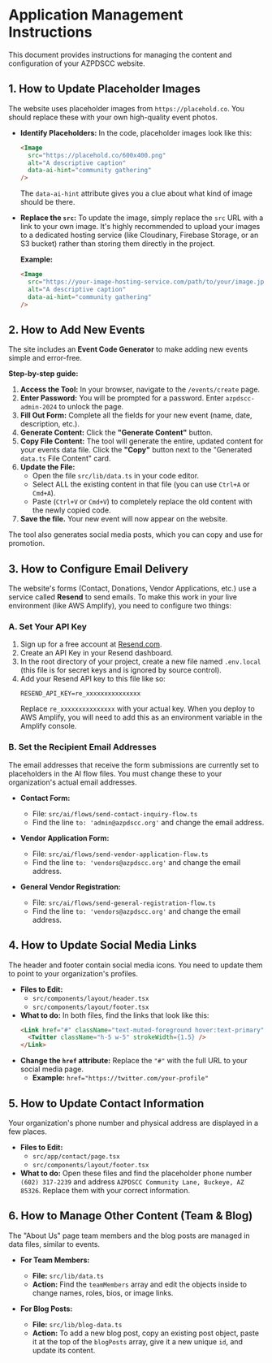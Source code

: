 # Application Management Instructions

This document provides instructions for managing the content and configuration of your AZPDSCC website.

## 1. How to Update Placeholder Images

The website uses placeholder images from `https://placehold.co`. You should replace these with your own high-quality event photos.

- **Identify Placeholders:** In the code, placeholder images look like this:
  ```html
  <Image 
    src="https://placehold.co/600x400.png" 
    alt="A descriptive caption"
    data-ai-hint="community gathering" 
  />
  ```
  The `data-ai-hint` attribute gives you a clue about what kind of image should be there.

- **Replace the `src`:** To update the image, simply replace the `src` URL with a link to your own image. It's highly recommended to upload your images to a dedicated hosting service (like Cloudinary, Firebase Storage, or an S3 bucket) rather than storing them directly in the project.

  **Example:**
  ```html
  <Image 
    src="https://your-image-hosting-service.com/path/to/your/image.jpg" 
    alt="A descriptive caption"
    data-ai-hint="community gathering" 
  />
  ```

## 2. How to Add New Events

The site includes an **Event Code Generator** to make adding new events simple and error-free.

**Step-by-step guide:**

1.  **Access the Tool:** In your browser, navigate to the `/events/create` page.
2.  **Enter Password:** You will be prompted for a password. Enter `azpdscc-admin-2024` to unlock the page.
3.  **Fill Out Form:** Complete all the fields for your new event (name, date, description, etc.).
4.  **Generate Content:** Click the **"Generate Content"** button.
5.  **Copy File Content:** The tool will generate the entire, updated content for your events data file. Click the **"Copy"** button next to the "Generated `data.ts` File Content" card.
6.  **Update the File:**
    - Open the file `src/lib/data.ts` in your code editor.
    - Select ALL the existing content in that file (you can use `Ctrl+A` or `Cmd+A`).
    - Paste (`Ctrl+V` or `Cmd+V`) to completely replace the old content with the newly copied code.
7.  **Save the file.** Your new event will now appear on the website.

The tool also generates social media posts, which you can copy and use for promotion.

## 3. How to Configure Email Delivery

The website's forms (Contact, Donations, Vendor Applications, etc.) use a service called **Resend** to send emails. To make this work in your live environment (like AWS Amplify), you need to configure two things:

### A. Set Your API Key

1.  Sign up for a free account at [Resend.com](https://resend.com).
2.  Create an API Key in your Resend dashboard.
3.  In the root directory of your project, create a new file named `.env.local` (this file is for secret keys and is ignored by source control).
4.  Add your Resend API key to this file like so:
    ```
    RESEND_API_KEY=re_xxxxxxxxxxxxxxx
    ```
    Replace `re_xxxxxxxxxxxxxxx` with your actual key. When you deploy to AWS Amplify, you will need to add this as an environment variable in the Amplify console.

### B. Set the Recipient Email Addresses

The email addresses that receive the form submissions are currently set to placeholders in the AI flow files. You must change these to your organization's actual email addresses.

-   **Contact Form:**
    -   File: `src/ai/flows/send-contact-inquiry-flow.ts`
    -   Find the line `to: 'admin@azpdscc.org'` and change the email address.

-   **Vendor Application Form:**
    -   File: `src/ai/flows/send-vendor-application-flow.ts`
    -   Find the line `to: 'vendors@azpdscc.org'` and change the email address.

-   **General Vendor Registration:**
    -   File: `src/ai/flows/send-general-registration-flow.ts`
    -   Find the line `to: 'vendors@azpdscc.org'` and change the email address.

## 4. How to Update Social Media Links

The header and footer contain social media icons. You need to update them to point to your organization's profiles.

-   **Files to Edit:**
    -   `src/components/layout/header.tsx`
    -   `src/components/layout/footer.tsx`
-   **What to do:** In both files, find the links that look like this:
    ```html
    <Link href="#" className="text-muted-foreground hover:text-primary">
      <Twitter className="h-5 w-5" strokeWidth={1.5} />
    </Link>
    ```
-   **Change the `href` attribute:** Replace the `"#"` with the full URL to your social media page.
    -   **Example:** `href="https://twitter.com/your-profile"`

## 5. How to Update Contact Information

Your organization's phone number and physical address are displayed in a few places.

-   **Files to Edit:**
    -   `src/app/contact/page.tsx`
    -   `src/components/layout/footer.tsx`
-   **What to do:** Open these files and find the placeholder phone number `(602) 317-2239` and address `AZPDSCC Community Lane, Buckeye, AZ 85326`. Replace them with your correct information.

## 6. How to Manage Other Content (Team & Blog)

The "About Us" page team members and the blog posts are managed in data files, similar to events.

-   **For Team Members:**
    -   **File:** `src/lib/data.ts`
    -   **Action:** Find the `teamMembers` array and edit the objects inside to change names, roles, bios, or image links.

-   **For Blog Posts:**
    -   **File:** `src/lib/blog-data.ts`
    -   **Action:** To add a new blog post, copy an existing post object, paste it at the top of the `blogPosts` array, give it a new unique `id`, and update its content.
